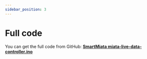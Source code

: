 ```yaml
---
sidebar_position: 3
---
```


# Full code

You can get the full code from GitHub: **[SmartMiata miata-live-data-controller.ino](https://github.com/Mauznemo/SmartMiata/blob/main/Arduino/miata-live-data-controller/miata-live-data-controller.ino)**
